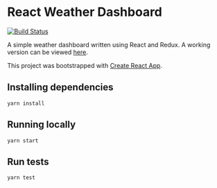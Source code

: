 # React Weather Dashboard
[![Build Status](https://travis-ci.org/vanillaSlice/ReactWeatherDashboard.svg?branch=master)](https://travis-ci.org/vanillaSlice/ReactWeatherDashboard)

A simple weather dashboard written using React and Redux. A working version can be viewed [here](https://vanillaslice.github.io/ReactWeatherDashboard/).

This project was bootstrapped with [Create React App](https://github.com/facebookincubator/create-react-app).

## Installing dependencies
```
yarn install
```

## Running locally
```
yarn start
```

## Run tests
```
yarn test
```
